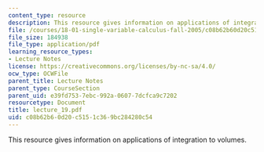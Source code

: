 ```yaml
---
content_type: resource
description: This resource gives information on applications of integration to volumes.
file: /courses/18-01-single-variable-calculus-fall-2005/c08b62b60d20c5151c369bc284280c54_lecture_19.pdf
file_size: 184938
file_type: application/pdf
learning_resource_types:
- Lecture Notes
license: https://creativecommons.org/licenses/by-nc-sa/4.0/
ocw_type: OCWFile
parent_title: Lecture Notes
parent_type: CourseSection
parent_uid: e39fd753-7ebc-992a-0607-7dcfca9c7202
resourcetype: Document
title: lecture_19.pdf
uid: c08b62b6-0d20-c515-1c36-9bc284280c54
---
```

This resource gives information on applications of integration to volumes.